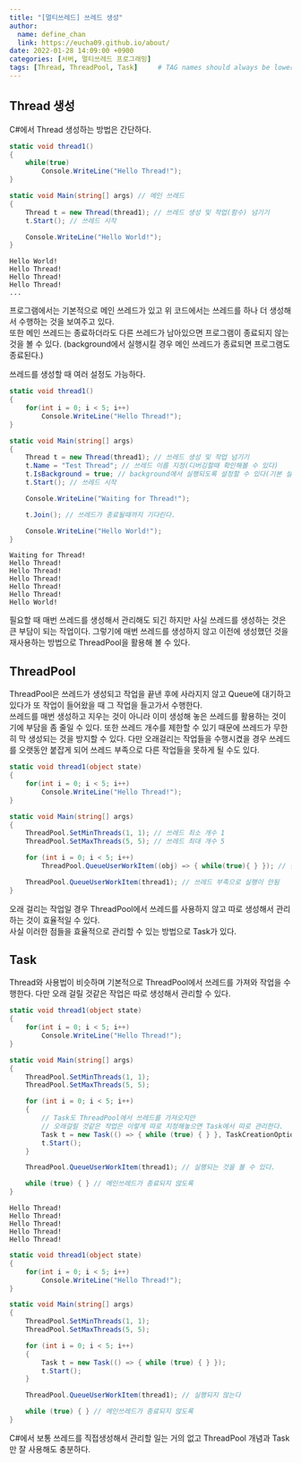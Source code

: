 ```yaml
---
title: "[멀티쓰레드] 쓰레드 생성"
author:
  name: define_chan
  link: https://eucha09.github.io/about/
date: 2022-01-28 14:09:00 +0900
categories: [서버, 멀티쓰레드 프로그래밍]
tags: [Thread, ThreadPool, Task]     # TAG names should always be lowercase
---
```


## **Thread 생성**

C#에서 Thread 생성하는 방법은 간단하다.

```c#
static void thread1()
{
    while(true)
        Console.WriteLine("Hello Thread!");
}

static void Main(string[] args) // 메인 쓰레드
{
    Thread t = new Thread(thread1); // 쓰레드 생성 및 작업(함수) 넘기기
    t.Start(); // 쓰레드 시작

    Console.WriteLine("Hello World!");
}
```
```console
Hello World!
Hello Thread!
Hello Thread!
Hello Thread!
...
```

프로그램에서는 기본적으로 메인 쓰레드가 있고 위 코드에서는 쓰레드를 하나 더 생성해서 수행하는 것을 보여주고 있다.   
또한 메인 쓰레드는 종료하더라도 다른 쓰레드가 남아있으면 프로그램이 종료되지 않는 것을 볼 수 있다. (background에서 실행시킬 경우 메인 쓰레드가 종료되면 프로그램도 종료된다.)

쓰레드를 생성할 때 여러 설정도 가능하다.
```c#
static void thread1()
{
    for(int i = 0; i < 5; i++)
        Console.WriteLine("Hello Thread!");
}

static void Main(string[] args)
{
    Thread t = new Thread(thread1); // 쓰레드 생성 및 작업 넘기기
    t.Name = "Test Thread"; // 쓰레드 이름 지정(디버깅할때 확인해볼 수 있다)
    t.IsBackground = true; // background에서 실행되도록 설정할 수 있다(기본 설정은 false)
    t.Start(); // 쓰레드 시작

    Console.WriteLine("Waiting for Thread!");

    t.Join(); // 쓰레드가 종료될때까지 기다린다.

    Console.WriteLine("Hello World!");
}
```
```console
Waiting for Thread!
Hello Thread!
Hello Thread!
Hello Thread!
Hello Thread!
Hello Thread!
Hello World!
```

필요할 때 매번 쓰레드를 생성해서 관리해도 되긴 하지만 사실 쓰레드를 생성하는 것은 큰 부담이 되는 작업이다. 그렇기에 매번 쓰레드를 생성하지 않고 이전에 생성했던 것을 재사용하는 방법으로 ThreadPool을 활용해 볼 수 있다.

## **ThreadPool**

ThreadPool은 쓰레드가 생성되고 작업을 끝낸 후에 사라지지 않고 Queue에 대기하고 있다가 또 작업이 들어왔을 때 그 작업을 들고가서 수행한다.   
쓰레드를 매번 생성하고 지우는 것이 아니라 이미 생성해 놓은 쓰레드를 활용하는 것이기에 부담을 좀 줄일 수 있다. 또한 쓰레드 개수를 제한할 수 있기 때문에 쓰레드가 무한히 막 생성되는 것을 방지할 수 있다. 다만 오래걸리는 작업들을 수행시켰을 경우 쓰레드를 오랫동안 붙잡게 되어 쓰레드 부족으로 다른 작업들을 못하게 될 수도 있다.

```c#
static void thread1(object state)
{
    for(int i = 0; i < 5; i++)
        Console.WriteLine("Hello Thread!");
}

static void Main(string[] args)
{
    ThreadPool.SetMinThreads(1, 1); // 쓰레드 최소 개수 1
    ThreadPool.SetMaxThreads(5, 5); // 쓰레드 최대 개수 5

    for (int i = 0; i < 5; i++)
        ThreadPool.QueueUserWorkItem((obj) => { while(true){ } }); // 람다식을 이용해 일부러 끝나지 않는 작업을 넘김

    ThreadPool.QueueUserWorkItem(thread1); // 쓰레드 부족으로 실행이 안됨
}
```

오래 걸리는 작업일 경우 ThreadPool에서 쓰레드를 사용하지 않고 따로 생성해서 관리하는 것이 효율적일 수 있다.   
사실 이러한 점들을 효율적으로 관리할 수 있는 방법으로 Task가 있다.

## **Task**

Thread와 사용법이 비슷하며 기본적으로 ThreadPool에서 쓰레드를 가져와 작업을 수행한다. 다만 오래 걸릴 것같은 작업은 따로 생성해서 관리할 수 있다.

```c#
static void thread1(object state)
{
    for(int i = 0; i < 5; i++)
        Console.WriteLine("Hello Thread!");
}

static void Main(string[] args)
{
    ThreadPool.SetMinThreads(1, 1);
    ThreadPool.SetMaxThreads(5, 5);

    for (int i = 0; i < 5; i++)
    {
        // Task도 ThreadPool에서 쓰레드를 가져오지만
        // 오래걸릴 것같은 작업은 이렇게 따로 지정해놓으면 Task에서 따로 관리한다.
        Task t = new Task(() => { while (true) { } }, TaskCreationOptions.LongRunning);
        t.Start();
    }

    ThreadPool.QueueUserWorkItem(thread1); // 실행되는 것을 볼 수 있다.

    while (true) { } // 메인쓰레드가 종료되지 않도록
}
```
```console
Hello Thread!
Hello Thread!
Hello Thread!
Hello Thread!
Hello Thread!
```


```c#
static void thread1(object state)
{
    for(int i = 0; i < 5; i++)
        Console.WriteLine("Hello Thread!");
}

static void Main(string[] args)
{
    ThreadPool.SetMinThreads(1, 1);
    ThreadPool.SetMaxThreads(5, 5);

    for (int i = 0; i < 5; i++)
    {
        Task t = new Task(() => { while (true) { } });
        t.Start();
    }

    ThreadPool.QueueUserWorkItem(thread1); // 실행되지 않는다

    while (true) { } // 메인쓰레드가 종료되지 않도록
}
```

C#에서 보통 쓰레드를 직접생성해서 관리할 일는 거의 없고 ThreadPool 개념과 Task만 잘 사용해도 충분하다.
